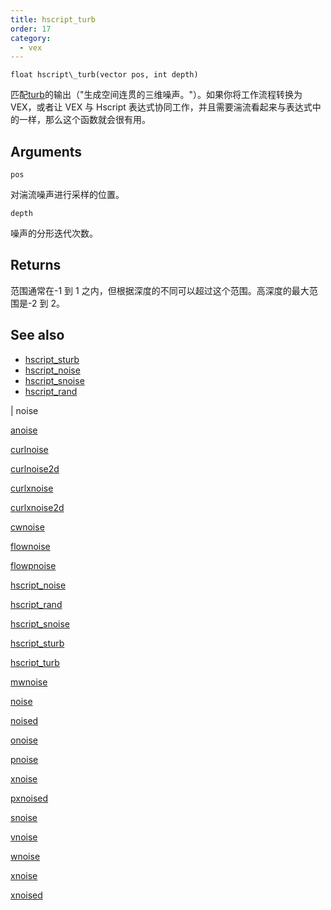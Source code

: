 ```yaml
---
title: hscript_turb
order: 17
category:
  - vex
---
```


`float hscript\_turb(vector pos, int depth)`

匹配[turb](.../.../expressions/turb.html)的输出（"生成空间连贯的三维噪声。"）。如果你将工作流程转换为 VEX，或者让 VEX 与 Hscript 表达式协同工作，并且需要湍流看起来与表达式中的一样，那么这个函数就会很有用。

## Arguments

`pos`

对湍流噪声进行采样的位置。

`depth`

噪声的分形迭代次数。

## Returns

范围通常在-1 到 1 之内，但根据深度的不同可以超过这个范围。高深度的最大范围是-2 到 2。

## See also

- [hscript_sturb](hscript_sturb.html)
- [hscript_noise](hscript_noise.html)
- [hscript_snoise](hscript_snoise.html)
- [hscript_rand](hscript_rand.html)

|
noise

[anoise](anoise.html)

[curlnoise](curlnoise.html)

[curlnoise2d](curlnoise2d.html)

[curlxnoise](curlxnoise.html)

[curlxnoise2d](curlxnoise2d.html)

[cwnoise](cwnoise.html)

[flownoise](flownoise.html)

[flowpnoise](flowpnoise.html)

[hscript_noise](hscript_noise.html)

[hscript_rand](hscript_rand.html)

[hscript_snoise](hscript_snoise.html)

[hscript_sturb](hscript_sturb.html)

[hscript_turb](hscript_turb.html)

[mwnoise](mwnoise.html)

[noise](noise.html)

[noised](noised.html)

[onoise](onoise.html)

[pnoise](pnoise.html)

[xnoise](pxnoise.html)

[pxnoised](pxnoised.html)

[snoise](snoise.html)

[vnoise](vnoise.html)

[wnoise](wnoise.html)

[xnoise](xnoise.html)

[xnoised](xnoised.html)
